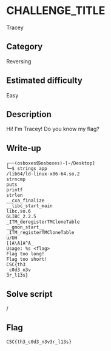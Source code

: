 # CHALLENGE_TITLE
Tracey

## Category
Reversing

## Estimated difficulty
Easy

## Description

Hi! I'm Tracey! Do you know my flag?

## Write-up

``` shell
┌──(osboxes㉿osboxes)-[~/Desktop]
└─$ strings app                     
/lib64/ld-linux-x86-64.so.2
strncmp
puts
printf
strlen
__cxa_finalize
__libc_start_main
libc.so.6
GLIBC_2.2.5
_ITM_deregisterTMCloneTable
__gmon_start__
_ITM_registerTMCloneTable
u/UH
[]A\A]A^A_
Usage: %s <flag>
Flag too long!
Flag too short!
CSC{th3
_c0d3_n3v
3r_l13s}
```

## Solve script

/

## Flag

`CSC{th3_c0d3_n3v3r_l13s}`







